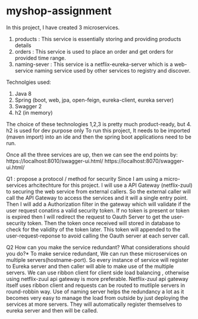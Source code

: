 # myshop-assignment

In this project, I have created 3 microservices.
1. products : This service is essentially storing and providing products details
2. orders : This service is used to place an order and get orders for provided time range.
3. naming-sever : This service is a netflix-eureka-server which is a web-service naming service used by other services to registry and discover.

Technolgies used:
1. Java 8
2. Spring (boot, web, jpa, open-feign, eureka-client, eureka server)
3. Swagger 2
4. h2 (in memory)

The choice of these technologies 1,2,3 is pretty much product-ready, but 4. h2 is used for dev purpose only
To run this project, It needs to be imported (maven import) into an ide and then the spring boot applications need to be run.

Once all the three services are up, then we can see the end points by:
https://localhost:8010/swagger-ui.html/
https://localhost:8070/swagger-ui.html/


Q1 : propose a protocol / method for security
Since I am using a micro-services arhcitechture for this project.
I will use a API Gateway (netflix-zuul) to securing the web service from external callers.
So the external caller will call the API Gateway to access the services and it will a single entry point.
Then I will add a Authorization filter in the gateway which will validate if the user request conatins a valid security token.
If no token is present or token is expired then I will redirect the request to Oauth Server to get the user-security token.
Then the token once received will stored in database to check for the validity of the token later.
This token will appended to the user-request-reponse to avoid calling the Oauth server at each server call.

Q2 How can you make the service redundant? What considerations should you do?*
To make service redundant, We can run these microservices on multiple servers(hostname-port).
So every instance of service will register to Eureka server and then caller will able to make use of the multiple servers.
We can use ribbon client for client side load balancing , otherwise using netflix-zuul api gateway is more preferable.
Netflix-zuul api gateway itself uses ribbon client and requests can be routed to mutliple servers in round-robbin way.
Use of naming server helps the redundancy a lot as it becomes very easy to manage the load from outside by just deploying the services at more servers. They will automatically register themselves to eureka server and then will be called.
